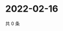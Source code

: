 # 2022-02-16

共 0 条

<!-- BEGIN WEIBO -->
<!-- 最后更新时间 Wed Feb 16 2022 19:00:56 GMT+0800 (China Standard Time) -->

<!-- END WEIBO -->
